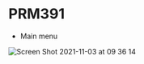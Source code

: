 # PRM391
* Main menu

![Screen Shot 2021-11-03 at 09 36 14](https://user-images.githubusercontent.com/59249378/140008041-be13f857-10cb-42ee-9727-eb57395ac5e0.png)
